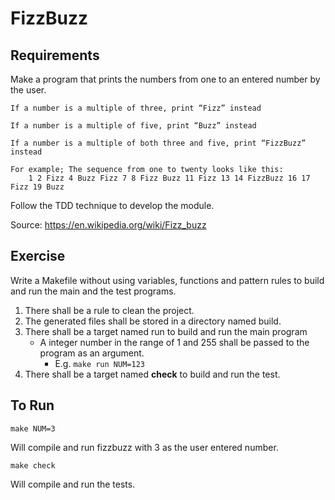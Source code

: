 # FizzBuzz

## Requirements

Make a program that prints the numbers from one to an entered number by the user.

    If a number is a multiple of three, print “Fizz” instead

    If a number is a multiple of five, print “Buzz” instead

    If a number is a multiple of both three and five, print “FizzBuzz” instead
    
    For example; The sequence from one to twenty looks like this:
        1 2 Fizz 4 Buzz Fizz 7 8 Fizz Buzz 11 Fizz 13 14 FizzBuzz 16 17 Fizz 19 Buzz

Follow the TDD technique to develop the module.

Source: <https://en.wikipedia.org/wiki/Fizz_buzz>

## Exercise

Write a Makefile without using variables, functions and pattern rules to build and run the main and the test programs.

1. There shall be a rule to clean the project.
2. The generated files shall be stored in a directory named build.
3. There shall be a target named run to build and run the main program
    * A integer number in the range of 1 and 255 shall be passed to the program as an argument.
        * E.g. `make run NUM=123`
4. There shall be a target named **check** to build and run the test.

## To Run

```shell
make NUM=3
```

Will compile and run fizzbuzz with 3 as the user entered number.

```shell
make check
```

Will compile and run the tests.

